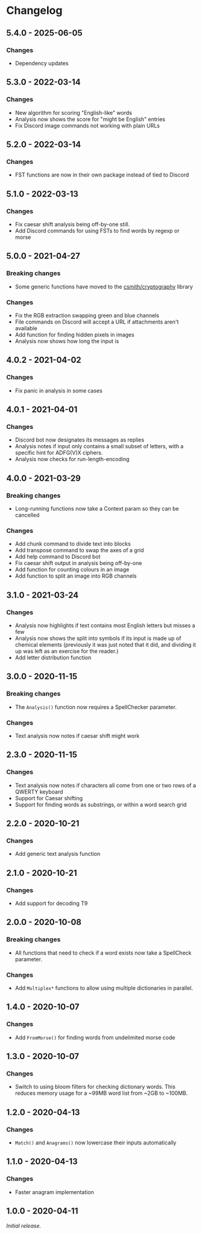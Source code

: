 # Changelog

## 5.4.0 - 2025-06-05

### Changes

* Dependency updates

## 5.3.0 - 2022-03-14

### Changes

* New algorithm for scoring "English-like" words
* Analysis now shows the score for "might be English" entries
* Fix Discord image commands not working with plain URLs

## 5.2.0 - 2022-03-14

### Changes

* FST functions are now in their own package instead of tied to Discord

## 5.1.0 - 2022-03-13

### Changes

* Fix caesar shift analysis being off-by-one still.
* Add Discord commands for using FSTs to find words by regexp or morse

## 5.0.0 - 2021-04-27

### Breaking changes

* Some generic functions have moved to the [csmith/cryptography](https://github.com/csmith/cryptography) library

### Changes

* Fix the RGB extraction swapping green and blue channels
* File commands on Discord will accept a URL if attachments aren't available
* Add function for finding hidden pixels in images
* Analysis now shows how long the input is

## 4.0.2 - 2021-04-02

### Changes

* Fix panic in analysis in some cases

## 4.0.1 - 2021-04-01

### Changes

* Discord bot now designates its messages as replies
* Analysis notes if input only contains a small subset of letters,
  with a specific hint for ADFG(V)X ciphers.
* Analysis now checks for run-length-encoding

## 4.0.0 - 2021-03-29

### Breaking changes

* Long-running functions now take a Context param so they can be cancelled 

### Changes

* Add chunk command to divide text into blocks
* Add transpose command to swap the axes of a grid
* Add help command to Discord bot
* Fix caesar shift output in analysis being off-by-one
* Add function for counting colours in an image
* Add function to split an image into RGB channels

## 3.1.0 - 2021-03-24

### Changes

* Analysis now highlights if text contains most English letters but misses a few
* Analysis now shows the split into symbols if its input is made up of chemical elements
  (previously it was just noted that it did, and dividing it up was left as an exercise for the reader.)
* Add letter distribution function

## 3.0.0 - 2020-11-15

### Breaking changes

* The `Analysis()` function now requires a SpellChecker parameter.

### Changes

* Text analysis now notes if caesar shift might work

## 2.3.0 - 2020-11-15

### Changes

* Text analysis now notes if characters all come from one or two rows of a QWERTY keyboard
* Support for Caesar shifting
* Support for finding words as substrings, or within a word search grid

## 2.2.0 - 2020-10-21

### Changes

* Add generic text analysis function

## 2.1.0 - 2020-10-21

### Changes

* Add support for decoding T9

## 2.0.0 - 2020-10-08

### Breaking changes

* All functions that need to check if a word exists now take
  a SpellCheck parameter.

### Changes

* Add `Multiplex*` functions to allow using multiple dictionaries
  in parallel.

## 1.4.0 - 2020-10-07

### Changes

* Add `FromMorse()` for finding words from undelimited morse code

## 1.3.0 - 2020-10-07

### Changes

* Switch to using bloom filters for checking dictionary words.
  This reduces memory usage for a ~99MB word list from ~2GB to ~100MB.

## 1.2.0 - 2020-04-13

### Changes

* `Match()` and `Anagrams()` now lowercase their inputs automatically

## 1.1.0 - 2020-04-13

### Changes

* Faster anagram implementation

## 1.0.0 - 2020-04-11

_Initial release._